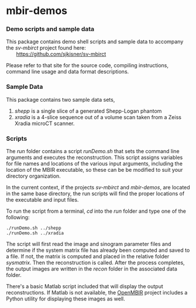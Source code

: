 # mbir-demos

### Demo scripts and sample data

This package contains demo shell scripts and sample data to 
accompany the *sv-mbirct* project found here:  
&nbsp;&nbsp;&nbsp;&nbsp;&nbsp;&nbsp;
https://github.com/sjkisner/sv-mbirct

Please refer to that site for the source code, compiling instructions, 
command line usage and data format descriptions.

### Sample Data

This package contains two sample data sets,
1. *shepp* is a single slice of a generated Shepp-Logan phantom
2. *xradia* is a 4-slice sequence out of a volume scan taken 
from a Zeiss Xradia microCT scanner.

### Scripts

The *run* folder contains a script *runDemo.sh* that sets the command line
arguments and executes the reconstruction. 
This script assigns variables for file names and locations of the 
various input arguments, including the location of the MBIR executable,
so these can be be modified to suit your directory organization.

In the current context, if the projects *sv-mbirct* and *mbir-demos*,
are located in the same base directory,
the run scripts will find the proper locations of the executable
and input files.

To run the script from a terminal, *cd* into the *run* folder and type one of the following:
```
./runDemo.sh ../shepp
./runDemo.sh ../xradia
```
The script will first read the image and sinogram parameter files
and determine if the system matrix file has already been computed
and saved to a file.
If not, the matrix is computed and placed in the relative folder *sysmatrix*.
Then the reconstruction is called.
After the process completes,
the output images are written in the *recon* folder in the associated data folder.

There's a basic Matlab script included that will display the output reconstructions. 
If Matlab is not available, the 
[OpenMBIR](https://github.com/cabouman/OpenMBIR)
project includes a Python utility for displaying these images as well.


